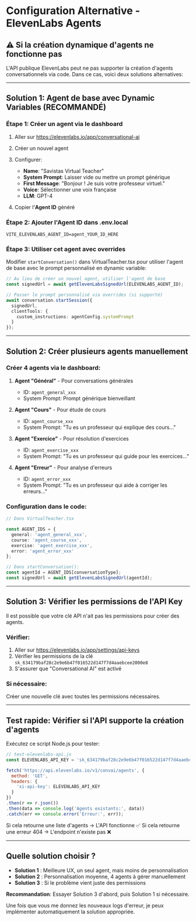 # Configuration Alternative - ElevenLabs Agents

## ⚠️ Si la création dynamique d'agents ne fonctionne pas

L'API publique ElevenLabs peut ne pas supporter la création d'agents conversationnels via code. Dans ce cas, voici deux solutions alternatives:

---

## Solution 1: Agent de base avec Dynamic Variables (RECOMMANDÉ)

### Étape 1: Créer un agent via le dashboard

1. Aller sur https://elevenlabs.io/app/conversational-ai
2. Créer un nouvel agent
3. Configurer:
   - **Name**: "Savistas Virtual Teacher"
   - **System Prompt**: Laisser vide ou mettre un prompt générique
   - **First Message**: "Bonjour ! Je suis votre professeur virtuel."
   - **Voice**: Sélectionner une voix française
   - **LLM**: GPT-4

4. Copier l'**Agent ID** généré

### Étape 2: Ajouter l'Agent ID dans .env.local

```env
VITE_ELEVENLABS_AGENT_ID=agent_YOUR_ID_HERE
```

### Étape 3: Utiliser cet agent avec overrides

Modifier `startConversation()` dans VirtualTeacher.tsx pour utiliser l'agent de base avec le prompt personnalisé en dynamic variable:

```typescript
// Au lieu de créer un nouvel agent, utiliser l'agent de base
const signedUrl = await getElevenLabsSignedUrl(ELEVENLABS_AGENT_ID);

// Passer le prompt personnalisé via overrides (si supporté)
await conversation.startSession({
  signedUrl,
  clientTools: {
    custom_instructions: agentConfig.systemPrompt
  }
});
```

---

## Solution 2: Créer plusieurs agents manuellement

### Créer 4 agents via le dashboard:

1. **Agent "Général"** - Pour conversations générales
   - ID: `agent_general_xxx`
   - System Prompt: Prompt générique bienveillant

2. **Agent "Cours"** - Pour étude de cours
   - ID: `agent_course_xxx`
   - System Prompt: "Tu es un professeur qui explique des cours..."

3. **Agent "Exercice"** - Pour résolution d'exercices
   - ID: `agent_exercise_xxx`
   - System Prompt: "Tu es un professeur qui guide pour les exercices..."

4. **Agent "Erreur"** - Pour analyse d'erreurs
   - ID: `agent_error_xxx`
   - System Prompt: "Tu es un professeur qui aide à corriger les erreurs..."

### Configuration dans le code:

```typescript
// Dans VirtualTeacher.tsx

const AGENT_IDS = {
  general: 'agent_general_xxx',
  course: 'agent_course_xxx',
  exercise: 'agent_exercise_xxx',
  error: 'agent_error_xxx'
};

// Dans startConversation():
const agentId = AGENT_IDS[conversationType];
const signedUrl = await getElevenLabsSignedUrl(agentId);
```

---

## Solution 3: Vérifier les permissions de l'API Key

Il est possible que votre clé API n'ait pas les permissions pour créer des agents.

### Vérifier:
1. Aller sur https://elevenlabs.io/app/settings/api-keys
2. Vérifier les permissions de la clé `sk_634179baf28c2e9e6b47f016522d147f7d4aaebcee2000e8`
3. S'assurer que "Conversational AI" est activé

### Si nécessaire:
Créer une nouvelle clé avec toutes les permissions nécessaires.

---

## Test rapide: Vérifier si l'API supporte la création d'agents

Exécutez ce script Node.js pour tester:

```javascript
// test-elevenlabs-api.js
const ELEVENLABS_API_KEY = 'sk_634179baf28c2e9e6b47f016522d147f7d4aaebcee2000e8';

fetch('https://api.elevenlabs.io/v1/convai/agents', {
  method: 'GET',
  headers: {
    'xi-api-key': ELEVENLABS_API_KEY
  }
})
.then(r => r.json())
.then(data => console.log('Agents existants:', data))
.catch(err => console.error('Erreur:', err));
```

Si cela retourne une liste d'agents → L'API fonctionne ✅
Si cela retourne une erreur 404 → L'endpoint n'existe pas ❌

---

## Quelle solution choisir ?

- **Solution 1** : Meilleure UX, un seul agent, mais moins de personnalisation
- **Solution 2** : Personnalisation moyenne, 4 agents à gérer manuellement
- **Solution 3** : Si le problème vient juste des permissions

**Recommandation**: Essayer Solution 3 d'abord, puis Solution 1 si nécessaire.

Une fois que vous me donnez les nouveaux logs d'erreur, je peux implémenter automatiquement la solution appropriée.
